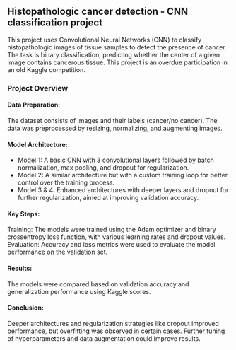 ## Histopathologic cancer detection - CNN classification project

This project uses Convolutional Neural Networks (CNN) to classify histopathologic images of tissue samples to detect the presence of cancer. The task is binary classification, predicting whether the center of a given image contains cancerous tissue. This project is an overdue participation in an old Kaggle competition.

### Project Overview

#### Data Preparation: 
The dataset consists of images and their labels (cancer/no cancer). The data was preprocessed by resizing, normalizing, and augmenting images.

#### Model Architecture:
- Model 1: A basic CNN with 3 convolutional layers followed by batch normalization, max pooling, and dropout for regularization.
- Model 2: A similar architecture but with a custom training loop for better control over the training process.
- Model 3 & 4: Enhanced architectures with deeper layers and dropout for further regularization, aimed at improving validation accuracy.

#### Key Steps:

Training: The models were trained using the Adam optimizer and binary crossentropy loss function, with various learning rates and dropout values.
Evaluation: Accuracy and loss metrics were used to evaluate the model performance on the validation set.

#### Results:
The models were compared based on validation accuracy and generalization performance using Kaggle scores.

#### Conclusion:
Deeper architectures and regularization strategies like dropout improved performance, but overfitting was observed in certain cases. Further tuning of hyperparameters and data augmentation could improve results.
